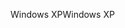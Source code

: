 <span data-ttu-id="89385-101">Windows XP</span><span class="sxs-lookup"><span data-stu-id="89385-101">Windows XP</span></span>